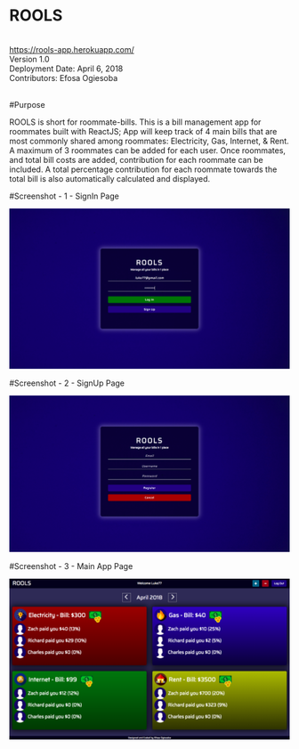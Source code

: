 # ROOLS

\
<https://rools-app.herokuapp.com/> \
Version 1.0 \
Deployment Date: April 6, 2018  \
Contributors: Efosa Ogiesoba


\
#Purpose

ROOLS is short for roommate-bills. This is a bill management app for roommates built with ReactJS; App will keep track of 4 main bills that are most commonly shared among roommates: Electricity, Gas, Internet, & Rent. A maximum of 3 roommates can be added for each user. Once roommates, and total bill costs are added, contribution for each roommate can be included. A total percentage contribution for each roommate towards the total bill is also automatically calculated and displayed. 

#Screenshot - 1 - SignIn Page

![SignIn Page](client/public/images/rools-signIn.png)

#Screenshot - 2 - SignUp Page

![SignUp Page](client/public/images/rools-signUp.png)

#Screenshot - 3 - Main App Page

![Main App Page](client/public/images/rools-mainPage.png)